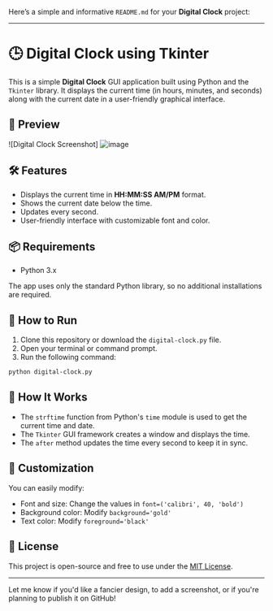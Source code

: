 Here’s a simple and informative `README.md` for your **Digital Clock** project:

---

# 🕒 Digital Clock using Tkinter

This is a simple **Digital Clock** GUI application built using Python and the `Tkinter` library. It displays the current time (in hours, minutes, and seconds) along with the current date in a user-friendly graphical interface.

## 📸 Preview

![Digital Clock Screenshot] ![image](https://github.com/user-attachments/assets/6cfbe41b-8fcd-453a-9d8e-60666167db18)


## 🛠️ Features

- Displays the current time in **HH:MM:SS AM/PM** format.
- Shows the current date below the time.
- Updates every second.
- User-friendly interface with customizable font and color.

## 📦 Requirements

- Python 3.x

The app uses only the standard Python library, so no additional installations are required.

## 🚀 How to Run

1. Clone this repository or download the `digital-clock.py` file.
2. Open your terminal or command prompt.
3. Run the following command:

```bash
python digital-clock.py
```

## 🧠 How It Works

- The `strftime` function from Python's `time` module is used to get the current time and date.
- The `Tkinter` GUI framework creates a window and displays the time.
- The `after` method updates the time every second to keep it in sync.

## 🎨 Customization

You can easily modify:
- Font and size: Change the values in `font=('calibri', 40, 'bold')`
- Background color: Modify `background='gold'`
- Text color: Modify `foreground='black'`

## 📄 License

This project is open-source and free to use under the [MIT License](LICENSE).

---

Let me know if you'd like a fancier design, to add a screenshot, or if you're planning to publish it on GitHub!
